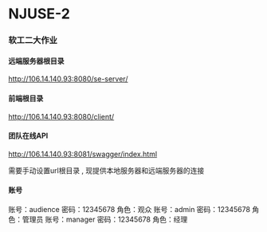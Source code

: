 # NJUSE-2
### 软工二大作业

#### 远端服务器根目录

http://106.14.140.93:8080/se-server/

#### 前端根目录

http://106.14.140.93:8080/client/

#### 团队在线API

<http://106.14.140.93:8081/swagger/index.html>

需要手动设置url根目录 , 现提供本地服务器和远端服务器的连接

#### 账号

账号：audience 密码：12345678 角色：观众
账号：admin 密码：12345678 角色：管理员
账号：manager 密码：12345678 角色：经理